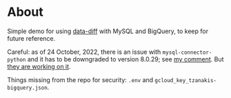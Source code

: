 # About

Simple demo for using [data-diff](https://github.com/datafold/data-diff) with MySQL and BigQuery, to keep for future reference.

Careful: as of 24 October, 2022, there is an issue with `mysql-connector-python` and it has to be downgraded to version 8.0.29; see [my comment](https://github.com/datafold/data-diff/issues/186#issuecomment-1286881392). But [they are working on it](https://github.com/datafold/data-diff/pull/262).

Things missing from the repo for security: `.env` and `gcloud_key_tzanakis-bigquery.json`.